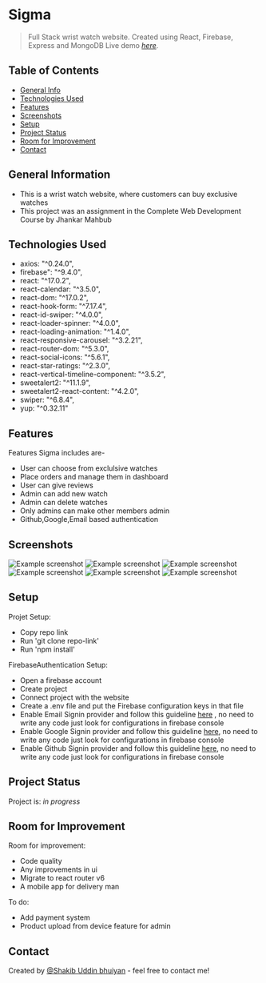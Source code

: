 # Sigma

> Full Stack wrist watch website. Created using React, Firebase, Express and MongoDB
> Live demo [_here_](https://sigma-sakib.netlify.ap). <!-- If you have the project hosted somewhere, include the link here. -->

## Table of Contents

- [General Info](#general-information)
- [Technologies Used](#technologies-used)
- [Features](#features)
- [Screenshots](#screenshots)
- [Setup](#setup)
- [Project Status](#project-status)
- [Room for Improvement](#room-for-improvement)
- [Contact](#contact)
<!-- * [License](#license) -->

## General Information

- This is a wrist watch website, where customers can buy exclusive watches
- This project was an assignment in the Complete Web Development Course by Jhankar Mahbub
<!-- You don't have to answer all the questions - just the ones relevant to your project. -->

## Technologies Used

- axios: "^0.24.0",
- firebase": "^9.4.0",
- react: "^17.0.2",
- react-calendar: "^3.5.0",
- react-dom: "^17.0.2",
- react-hook-form: "^7.17.4",
- react-id-swiper: "^4.0.0",
- react-loader-spinner: "^4.0.0",
- react-loading-animation: "^1.4.0",
- react-responsive-carousel: "^3.2.21",
- react-router-dom: "^5.3.0",
- react-social-icons: "^5.6.1",
- react-star-ratings: "^2.3.0",
- react-vertical-timeline-component: "^3.5.2",
- sweetalert2: "^11.1.9",
- sweetalert2-react-content: "^4.2.0",
- swiper: "^6.8.4",
- yup: "^0.32.11"

## Features

Features Sigma includes are-

- User can choose from exclulsive watches
- Place orders and manage them in dashboard
- User can give reviews
- Admin can add new watch
- Admin can delete watches
- Only admins can make other members admin
- Github,Google,Email based authentication

## Screenshots

![Example screenshot](https://i.ibb.co/m5KQf1G/1.png)
![Example screenshot](https://i.ibb.co/JnmsZdN/2.png)
![Example screenshot](https://i.ibb.co/f04zHVb/3.png)
![Example screenshot](https://i.ibb.co/c18X8hN/4.png)
![Example screenshot](https://i.ibb.co/Y7gcVvT/5.png)
![Example screenshot](https://i.ibb.co/Y0mVjpK/6.png)

<!-- If you have screenshots you'd like to share, include them here. -->

## Setup

Projet Setup:

- Copy repo link
- Run 'git clone repo-link'
- Run 'npm install'

FirebaseAuthentication Setup:

- Open a firebase account
- Create project
- Connect project with the website
- Create a .env file and put the Firebase configuration keys in that file
- Enable Email Signin provider and follow this guideline [here](https://firebase.google.com/docs/auth/web/password-auth) , no need to write any code just look for configurations in firebase console
- Enable Google Signin provider and follow this guideline [here](https://firebase.google.com/docs/auth/web/google-signin), no need to write any code just look for configurations in firebase console
- Enable Github Signin provider and follow this guideline [here](https://firebase.google.com/docs/auth/web/github-auth), no need to write any code just look for configurations in firebase console

## Project Status

Project is: _in progress_

## Room for Improvement

Room for improvement:

- Code quality
- Any improvements in ui
- Migrate to react router v6
- A mobile app for delivery man

To do:

- Add payment system
- Product upload from device feature for admin

## Contact

Created by [@Shakib Uddin bhuiyan](https://shakibuddinbhuiyan.netlify.app/) - feel free to contact me!

<!-- Optional -->
<!-- ## License -->
<!-- This project is open source and available under the [... License](). -->

<!-- You don't have to include all sections - just the one's relevant to your project -->
